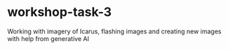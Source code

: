 # workshop-task-3
Working with imagery of Icarus, flashing images and creating new images with help from generative AI
